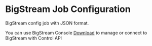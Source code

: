 # BigStream Job Configuration

BigStream config job with JSON format.  

You can use BigStream Console [Download](http://www.igridproject.info/owncloud/index.php/s/IhFsygq1Xls7Up6) to manage or connect to BigStream with Control API
